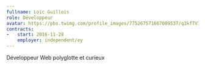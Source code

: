```yaml
---
fullname: Loïc Guillois
role: Développeur
avatar: https://pbs.twimg.com/profile_images/775267571667009537/q3kfTV75.jpg
contracts:
-   start: 2016-11-28
    employer: independent/ey
---
```


Développeur Web polyglotte et curieux
